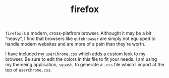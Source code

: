 <div align='center'>
    <h1>firefox</h1><br>
</div>

`firefox` is a modern, cross-platfrom browser.
Althought it may be a bit "heavy", I find that browsers like `qutebrowser` are simply
not equipped to handle modern websites and are more of a pain than they're worth.

I have included my `userChrome.css` which adds a custom look to my browser.
Be sure to edit the colors in this file to fit your needs. 
I am using my themeing application, `squash`, to generate a `.css` file which I import at the top of `userChrome.css`.
